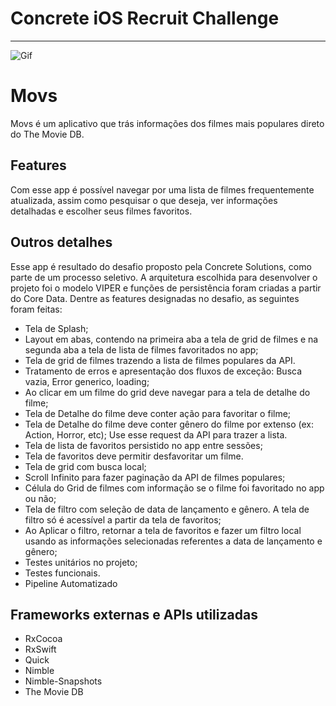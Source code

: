 # Concrete iOS Recruit Challenge

---

![Gif](assets/Logo-animado-1.gif)


# Movs

Movs é um aplicativo que trás informações dos filmes mais populares direto do The Movie DB. 

## Features

Com esse app é possível navegar por uma lista de filmes frequentemente atualizada, assim como pesquisar o que deseja, ver informações detalhadas e escolher seus filmes favoritos.

## Outros detalhes

Esse app é resultado do desafio proposto pela Concrete Solutions, como parte de um processo seletivo. A arquitetura escolhida para desenvolver o projeto foi o modelo VIPER e funções de persistência foram criadas a partir do Core Data. Dentre as features designadas no desafio, as seguintes foram feitas:

- Tela de Splash;
- Layout em abas, contendo na primeira aba a tela de grid de filmes e na segunda aba a tela de lista de filmes favoritados no app;
- Tela de grid de filmes trazendo a lista de filmes populares da API.
- Tratamento de erros e apresentação dos fluxos de exceção: Busca vazia, Error generico, loading;
- Ao clicar em um filme do grid deve navegar para a tela de detalhe do filme;
- Tela de Detalhe do filme deve conter ação para favoritar o filme;
- Tela de Detalhe do filme deve conter gênero do filme por extenso (ex: Action, Horror, etc); Use esse request da API para trazer a lista.
- Tela de lista de favoritos persistido no app entre sessões;
- Tela de favoritos deve permitir desfavoritar um filme.
- Tela de grid com busca local;
- Scroll Infinito para fazer paginação da API de filmes populares;
- Célula do Grid de filmes com informação se o filme foi favoritado no app ou não;
- Tela de filtro com seleção de data de lançamento e gênero. A tela de filtro só é acessível a partir da tela de favoritos;
- Ao Aplicar o filtro, retornar a tela de favoritos e fazer um filtro local usando as informações selecionadas referentes a data de lançamento e gênero;
- Testes unitários no projeto;
- Testes funcionais.
- Pipeline Automatizado

## Frameworks externas e APIs utilizadas

- RxCocoa
- RxSwift
- Quick
- Nimble
- Nimble-Snapshots
- The Movie DB
